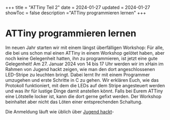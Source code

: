 +++
title = "ATTiny Teil 2"
date = 2024-01-27
updated = 2024-01-27
showToc = false
description ="ATTiny programmieren lernen"
+++

<script lang="ts">
    import Figure from "$lib/components/Figure.svelte";
</script>

# ATTiny programmieren lernen

Im neuen Jahr starten wir mit einem längst überfälligen Workshop: Für alle, die bei uns schon mal einen ATTiny in einem Workshop gelötet haben, aber noch keine Gelegenheit hatten, ihn zu programmieren, ist jetzt eine gute Gelegenheit! Am 27. Januar 2024 von 14 bis 17 Uhr werden wir im xHain im Rahmen von Jugend hackt zeigen, wie man den dort angeschlossenen LED-Stripe zu leuchten bringt. Dabei lernt Ihr mit einem Programmer umzugehen und erste Schritte in C zu gehen. Wir erklären Euch, wie das Protokoll funktioniert, mit dem die LEDs auf dem Stripe angesteuert werden und was ihr für lustige Dinge damit anstellen könnt. Falls bei Eurem ATTiny eine Lötstelle locker ist, kann die dort gerne gefixt werden. Der Workshop beinhaltet aber nicht das Löten einer entsprechenden Schaltung.

Die Anmeldung läuft wie üblich über [Jugend hackt](https://jugendhackt.org/lab/berlin/)-
